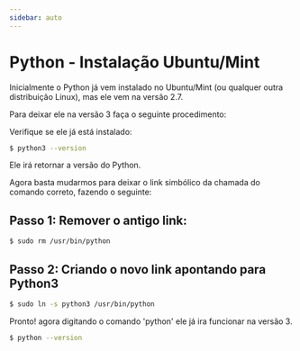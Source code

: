 ```yaml
---
sidebar: auto
---
```

# Python - Instalação Ubuntu/Mint

Inicialmente o Python já vem instalado no Ubuntu/Mint (ou qualquer outra distribuição Linux), mas ele vem na versão 2.7.

Para deixar ele na versão 3 faça o seguinte procedimento:

Verifique se ele já está instalado:

```bash
$ python3 --version
```

Ele irá retornar a versão do Python.

Agora basta mudarmos para deixar o link simbólico da chamada do comando correto, fazendo o seguinte:

## Passo 1: Remover o antigo link:

```bash
$ sudo rm /usr/bin/python
```

## Passo 2: Criando o novo link apontando para Python3

```bash
$ sudo ln -s python3 /usr/bin/python
```

Pronto! agora digitando o comando 'python' ele já ira funcionar na versão 3.

```bash
$ python --version
```
